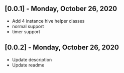 ## [0.0.1] - Monday, October 26, 2020

* Add 4 instance hive helper classes
* normal support
* timer support

## [0.0.2] - Monday, October 26, 2020

* Update description
* Update readme
